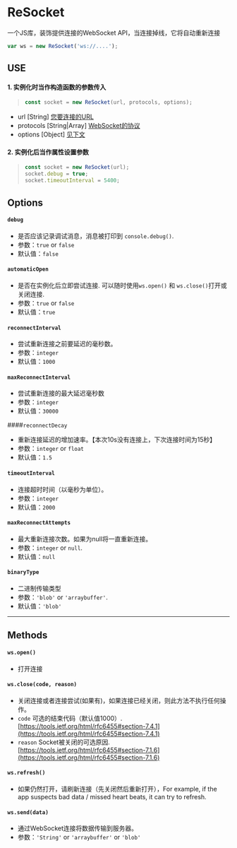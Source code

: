 ReSocket
=====================
一个JS库，装饰提供连接的WebSocket API，当连接掉线，它将自动重新连接

```javascript
var ws = new ReSocket('ws://....');
```

## USE 

#### 1. 实例化时当作构造函数的参数传入
> ```javascript 
> const socket = new ReSocket(url, protocols, options);
> ```
- url [String] [您要连接的URL](https://html.spec.whatwg.org/multipage/comms.html#network)
- protocols [String|Array] [WebSocket的协议](https://tools.ietf.org/html/rfc6455)
- options [Object] [见下文]()

#### 2. 实例化后当作属性设置参数
> ```javascript 
> const socket = new ReSocket(url);
> socket.debug = true;
> socket.timeoutInterval = 5400;
> ```



## Options
#### `debug`
- 是否应该记录调试消息，消息被打印到 `console.debug()`.
- 参数：`true` or `false`
- 默认值：`false`

#### `automaticOpen`
- 是否在实例化后立即尝试连接. 可以随时使用`ws.open()` 和 `ws.close()`打开或关闭连接.
- 参数：`true` or `false`
- 默认值：`true`

#### `reconnectInterval`
- 尝试重新连接之前要延迟的毫秒数。
- 参数：`integer`
- 默认值：`1000`

#### `maxReconnectInterval`
- 尝试重新连接的最大延迟毫秒数
- 参数：`integer`
- 默认值：`30000`

####`reconnectDecay`
- 重新连接延迟的增加速率。【本次10s没有连接上，下次连接时间为15秒】
- 参数：`integer` or `float`
- 默认值：`1.5`

#### `timeoutInterval`
- 连接超时时间（以毫秒为单位）。
- 参数：`integer`
- 默认值：`2000`

#### `maxReconnectAttempts`
- 最大重新连接次数。如果为null将一直重新连接。
- 参数：`integer` or `null`.
- 默认值：`null`

#### `binaryType`
- 二进制传输类型
- 参数：`'blob'` or `'arraybuffer'`.
- 默认值：`'blob'`

---
## Methods

#### `ws.open()`
- 打开连接

#### `ws.close(code, reason)`
- 关闭连接或者连接尝试(如果有)，如果连接已经关闭，则此方法不执行任何操作。
- `code` 可选的结束代码（默认值1000）. [https://tools.ietf.org/html/rfc6455#section-7.4.1](https://tools.ietf.org/html/rfc6455#section-7.4.1)
- `reason` Socket被关闭的可选原因. [https://tools.ietf.org/html/rfc6455#section-7.1.6](https://tools.ietf.org/html/rfc6455#section-7.1.6)

#### `ws.refresh()`
- 如果仍然打开，请刷新连接（先关闭然后重新打开），For example, if the app suspects bad data / missed heart beats, it can try to refresh.

#### `ws.send(data)`
- 通过WebSocket连接将数据传输到服务器。
- 参数：`'String'` or `'arraybuffer'` or `'blob'`
